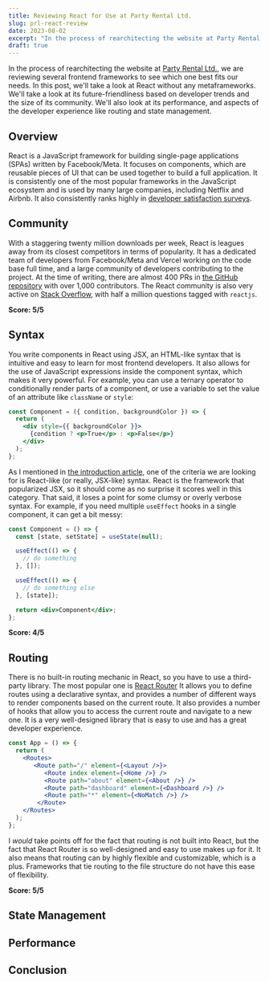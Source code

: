```yaml
---
title: Reviewing React for Use at Party Rental Ltd.
slug: prl-react-review
date: 2023-08-02
excerpt: "In the process of rearchitecting the website at Party Rental Ltd., we are reviewing several frontend frameworks to see which one best fits our needs. In this post, we'll take a look at React without any metaframeworks."
draft: true
---
```


In the process of rearchitecting the website at <a href="https://www.partyrentalltd.com" target="_blank">Party Rental Ltd.</a>, we are reviewing several frontend frameworks to see which one best fits our needs. In this post, we'll take a look at React without any metaframeworks. We'll take a look at its future-friendliness based on developer trends and the size of its community. We'll also look at its performance, and aspects of the developer experience like routing and state management.

## Overview

React is a JavaScript framework for building single-page applications (SPAs) written by Facebook/Meta. It focuses on components, which are reusable pieces of UI that can be used together to build a full application. It is consistently one of the most popular frameworks in the JavaScript ecosystem and is used by many large companies, including Netflix and Airbnb. It also consistently ranks highly in <a href="https://2022.stateofjs.com/en-US/libraries/front-end-frameworks/#front_end_frameworks_experience_linechart" target="_blank">developer satisfaction surveys</a>.

## Community

With a staggering twenty million downloads per week, React is leagues away from its closest competitors in terms of popularity. It has a dedicated team of developers from Facebook/Meta and Vercel working on the code base full time, and a large community of developers contributing to the project. At the time of writing, there are almost 400 PRs in <a href="https://github.com/facebook/react" target="_blank">the GitHub repository</a> with over 1,000 contributors. The React community is also very active on <a href="https://stackoverflow.com/questions/tagged/reactjs" target="_blank">Stack Overflow</a>, with half a million questions tagged with `reactjs`.

**Score: 5/5**

## Syntax

You write components in React using JSX, an HTML-like syntax that is intuitive and easy to learn for most frontend developers. It also allows for the use of JavaScript expressions inside the component syntax, which makes it very powerful. For example, you can use a ternary operator to conditionally render parts of a component, or use a variable to set the value of an attribute like `className` or `style`:

```jsx
const Component = ({ condition, backgroundColor }) => {
  return (
    <div style={{ backgroundColor }}>
      {condition ? <p>True</p> : <p>False</p>}
    </div>
  );
};
```

As I mentioned in [the introduction article](/blog/prl-framework-review), one of the criteria we are looking for is React-like (or really, JSX-like) syntax. React is the framework that popularized JSX, so it should come as no surprise it scores well in this category. That said, it loses a point for some clumsy or overly verbose syntax. For example, if you need multiple `useEffect` hooks in a single component, it can get a bit messy:

```jsx
const Component = () => {
  const [state, setState] = useState(null);

  useEffect(() => {
    // do something
  }, []);

  useEffect(() => {
    // do something else
  }, [state]);

  return <div>Component</div>;
};
```

**Score: 4/5**

## Routing

There is no built-in routing mechanic in React, so you have to use a third-party library. The most popular one is <a href="https://reactrouter.com/" target="_blank">React Router</a> It allows you to define routes using a declarative syntax, and provides a number of different ways to render components based on the current route. It also provides a number of hooks that allow you to access the current route and navigate to a new one. It is a very well-designed library that is easy to use and has a great developer experience.

```jsx
const App = () => {
  return (
    <Routes>
       <Route path="/" element={<Layout />}>
          <Route index element={<Home />} />
          <Route path="about" element={<About />} />
          <Route path="dashboard" element={<Dashboard />} />
          <Route path="*" element={<NoMatch />} />
        </Route>
    </Routes>
  );
};
```

I *would* take points off for the fact that routing is not built into React, but the fact that React Router is so well-designed and easy to use makes up for it. It also means that routing can by highly flexible and customizable, which is a plus. Frameworks that tie routing to the file structure do not have this ease of flexibility.

**Score: 5/5**

## State Management

## Performance

## Conclusion
